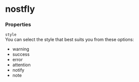 # nostfly


### Properties 
``style`` <br>
You can select the style that best suits you from these options:
- warning
- success
- error
- attention
- notify
- note
